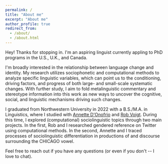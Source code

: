 ```yaml
---
permalink: /
title: "About me"
excerpt: "About me"
author_profile: true
redirect_from: 
  - /about/
  - /about.html
---
```


Hey! Thanks for stopping in. I'm an aspiring linguist currently appling to PhD programs in the U.S., U.K., and Canada.

I'm broadly interested in the relationship between language change and identity. My research utilizes sociophonetic and computational methods to analyze specific linguistic variables, which can point us to the conditioning, driving factors, and progress of both large- and small-scale systematic changes. With further study, I aim to fold metalinguistic commentary and stereotype information into this work as new ways to uncover the cognitive, social, and linguistic mechanisms driving such changes.

I graduated from Northwestern University in 2022 with a B.S./M.A. in Linguistics, where I studied with [Annette D'Onofrio](https://faculty.wcas.northwestern.edu/akd2621/) and [Rob Voigt](https://faculty.wcas.northwestern.edu/robvoigt/). During this time, I explored (computational) sociolinguistic topics through two main projects. In the first, Rob and I researched gendered reference on Twitter using computational methods. In the second, Annette and I traced processes of sociolinguistic differentiation in productions of and discourse surrounding the CHICAGO vowel.

Feel free to reach out if you have any questions (or even if you don't -- I love to chat).